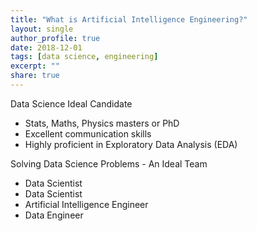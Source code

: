 ```yaml
---
title: "What is Artificial Intelligence Engineering?"
layout: single
author_profile: true
date: 2018-12-01 
tags: [data science, engineering]
excerpt: ""
share: true
---
```



Data Science
Ideal Candidate
- Stats, Maths, Physics masters or PhD
- Excellent communication skills
- Highly proficient in Exploratory Data Analysis (EDA)

Solving Data Science Problems - An Ideal Team
- Data Scientist
- Data Scientist
- Artificial Intelligence Engineer
- Data Engineer